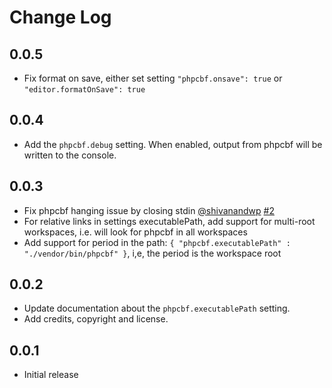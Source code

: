 # Change Log

## 0.0.5

* Fix format on save, either set setting `"phpcbf.onsave": true` or `"editor.formatOnSave": true`
## 0.0.4
* Add the `phpcbf.debug` setting. When enabled, output from phpcbf will be written to the console.
## 0.0.3
* Fix phpcbf hanging issue by closing stdin [@shivanandwp](https://github.com/shivanandwp) [#2](https://github.com/soderlind/vscode-phpcbf/issues/2)
* For relative links in settings executablePath, add support for multi-root workspaces, i.e. will look for phpcbf in all workspaces
* Add support for period in the path: `{ "phpcbf.executablePath" : "./vendor/bin/phpcbf" }`, i,e, the period is the workspace root
## 0.0.2
* Update documentation about the `phpcbf.executablePath` setting.
* Add credits, copyright and license.
## 0.0.1
* Initial release
